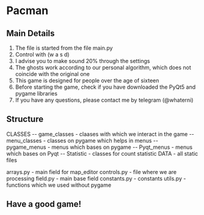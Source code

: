 # Pacman



## Main Details

1) The file is started from the file main.py
2) Control with (w a s d)
3) I advise you to make sound 20% through the settings
4) The ghosts work according to our personal algorithm, which does not coincide with the original one
5) This game is designed for people over the age of sixteen
6) Before starting the game, check if you have downloaded the PyQt5 and pygame libraries
7) If you have any questions, please contact me by telegram (@whaterni)


## Structure
CLASSES
    -- game_classes - claases with which we interact in the game
    -- menu_classes - classes on pygame which helps in menus
    -- pygame_menus - menus which bases on pygame
    -- Pyqt_menus - menus which bases on Pyqt
    -- Statistic - classes for count statistic
DATA - all static files

arrays.py - main field for map_editor
controls.py - file where we are processing
field.py - main base field
constants.py - constants
utils.py - functions which we used without pygame
## Have a good game!